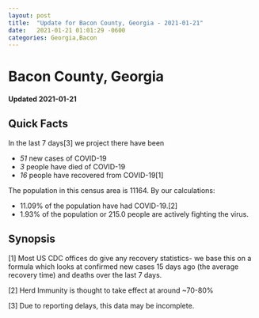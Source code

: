```yaml
---
layout: post
title:  "Update for Bacon County, Georgia - 2021-01-21"
date:   2021-01-21 01:01:29 -0600
categories: Georgia,Bacon
---
```


# Bacon County, Georgia
#### Updated 2021-01-21

## Quick Facts

In the last 7 days[3] we project there have been
- *51* new cases of COVID-19
- *3* people have died of COVID-19
- *16* people have recovered from COVID-19[1]

The population in this census area is 11164. By our calculations:
- 11.09% of the population have had COVID-19.[2]
- 1.93% of the population or 215.0 people are actively fighting the virus.

## Synopsis




[1] Most US CDC offices do give any recovery statistics- we base this on a formula which looks at confirmed new cases
15 days ago (the average recovery time) and deaths over the last 7 days.

[2] Herd Immunity is thought to take effect at around ~70-80%

[3] Due to reporting delays, this data may be incomplete.
 
    